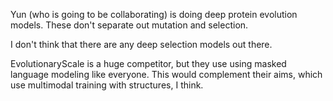 Yun (who is going to be collaborating) is doing deep protein evolution models. These don't separate out mutation and selection.

I don't think that there are any deep selection models out there.

EvolutionaryScale is a huge competitor, but they use using masked language modeling like everyone.
This would complement their aims, which use multimodal training with structures, I think.